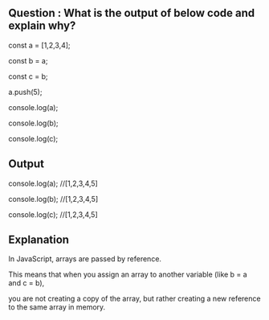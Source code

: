 
## Question : What is the output of below code and explain why?


const a = [1,2,3,4];

const b = a;

const c = b;

a.push(5);

console.log(a);

console.log(b);

console.log(c);

## Output

console.log(a); //[1,2,3,4,5]

console.log(b); //[1,2,3,4,5]

console.log(c); //[1,2,3,4,5]


## Explanation

In JavaScript, arrays are passed by reference. 

This means that when you assign an array to another variable (like b = a and c = b), 

you are not creating a copy of the array, but rather creating a new reference to the same array in memory.
